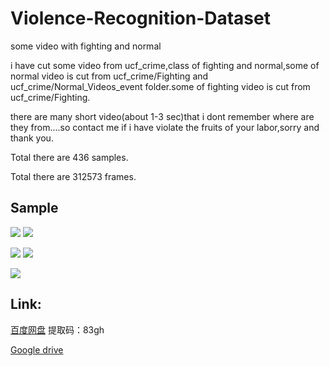 # Violence-Recognition-Dataset
some video with fighting and normal

i have cut some video from ucf_crime,class of fighting and normal,some of normal video is cut from ucf_crime/Fighting and ucf_crime/Normal_Videos_event folder.some of fighting video is cut from ucf_crime/Fighting.

there are many short video(about 1-3 sec)that i dont remember where are they from....so contact me if i have violate the fruits of your labor,sorry and thank you.

Total there are 436 samples.

Total there are 312573 frames.

## Sample
![](https://github.com/ZHEQIUSHUI/Violence-Recognition-Dataset/blob/master/Fighting003_x264%2000_01_01.10-.gif)
![](https://github.com/ZHEQIUSHUI/Violence-Recognition-Dataset/blob/master/Fighting004_x264%2000_00_00-00_01_19.60.gif)

![](https://github.com/ZHEQIUSHUI/Violence-Recognition-Dataset/blob/master/Fighting025_x264%2000_00_20.50-00_00_50.gif)
![](https://github.com/ZHEQIUSHUI/Violence-Recognition-Dataset/blob/master/Fighting049_x264%2000_00_17.60-00_00_33.10.gif)

![](https://github.com/ZHEQIUSHUI/Violence-Recognition-Dataset/blob/master/Fighting051_x264%2000_00_42.10-00_00_56.10.gif)

## Link:

[百度网盘](https://pan.baidu.com/s/1fGJTRSAJ9coab-If3W0aPQ) 提取码：83gh

[Google drive](https://drive.google.com/file/d/1uGIrcV-4ArHXd8kXkh8Sk0kKc6uhcNYN/view?usp=sharing)

